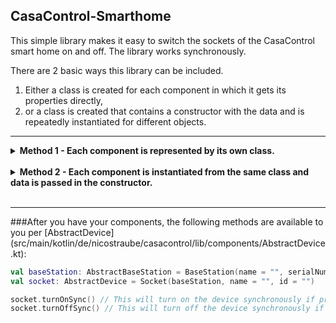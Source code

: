 ## CasaControl-Smarthome

This simple library makes it easy to switch the sockets of the CasaControl smart home on and off. The library works
synchronously.

There are 2 basic ways this library can be included.

1. Either a class is created for each component in which it gets its properties directly,
2. or a class is created that contains a constructor with the data and is repeatedly instantiated for different objects.

<hr>
<details><summary><b>Method 1 - Each component is represented by its own class.</b></summary>

Define your base station:

- A class must inherit
  from [AbstractBaseStation](src/main/kotlin/de/nicostraube/casacontrol/lib/components/AbstractBaseStation.kt).

```kotlin
class BaseStation : AbstractBaseStation()
```

- After you have done that, you still have to enter the data for the base station. To do this, you simply have to
  override the variable provided for this purpose with an
  instantiated [BaseStationData](src/main/kotlin/de/nicostraube/casacontrol/lib/components/data/Data.kt') class.

```kotlin
override val stationData: BaseStationData
    get() = BaseStationData(name = "", serialNumber = "", ipAddress = "")
```

<br>
Next, define your device - a base station must already be defined for this:

- A class must inherit
  from [AbstractDevice](src/main/kotlin/de/nicostraube/casacontrol/lib/components/AbstractDevice.kt). In addition, the
  base station must be passed in the constructor and this must then be passed to the abstract device.

```kotlin
class Socket(baseStation: AbstractBaseStation) : AbstractDevice(baseStation)
```

- After you have done that, as with the base station, the data must be given. So you have to overwrite the given
  variable with the instantiated
  class [DeviceData](src/main/kotlin/de/nicostraube/casacontrol/lib/components/data/Data.kt).

```kotlin
override val deviceData: DeviceData
    get() = DeviceData(baseStation, name = "", id = "")
```

<br>
The integration of the classes you just created should look something like this:

```kotlin
val baseStation: AbstractBaseStation = BaseStation()
val socket: AbstractDevice = Socket(baseStation)
```

</details>
<br>
<details><summary><b>Method 2 - Each component is instantiated from the same class and data is passed in the constructor.</b></summary>

The basis of your base stations:

```kotlin
class BaseStation(
    private val name: String,
    private val serialNumber: String,
    private val ipAddress: String
) : AbstractBaseStation() {

    override val stationData: BaseStationData
        get() = BaseStationData(name, serialNumber, ipAddress)
}
```

The basis of your device:

```kotlin
class Socket(
    baseStation: AbstractBaseStation,
    private val name: String,
    private val id: String,
) : AbstractDevice(baseStation) {

    override val deviceData: DeviceData
        get() = DeviceData(baseStation, name, id)
}
```

<br>
The integration of the classes you just created should look something like this:

```kotlin
val baseStation: AbstractBaseStation = BaseStation(name = "", serialNumber = "", ipAddress = "")
val socket: AbstractDevice = Socket(baseStation, name = "", id = "")
```

</details>

<br>
<hr>
###After you have your components, the following methods are available to you
per [AbstractDevice](src/main/kotlin/de/nicostraube/casacontrol/lib/components/AbstractDevice.kt):

```kotlin
val baseStation: AbstractBaseStation = BaseStation(name = "", serialNumber = "", ipAddress = "")
val socket: AbstractDevice = Socket(baseStation, name = "", id = "")

socket.turnOnSync() // This will turn on the device synchronously if present.
socket.turnOffSync() // This will turn off the device synchronously if present.
```
